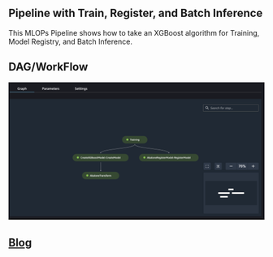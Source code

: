 ## Pipeline with Train, Register, and Batch Inference
This MLOPs Pipeline shows how to take an XGBoost algorithm for Training, Model Registry, and Batch Inference.

## DAG/WorkFlow
![Batch](batch.png)

## [Blog](https://medium.com/aws-in-plain-english/deploy-an-mlops-pipeline-with-training-model-registry-and-batch-inference-377a3707607c)

